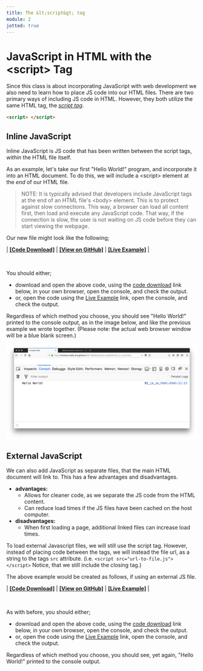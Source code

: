 ```yaml
---
title: The &lt;script&gt; tag
module: 2
jotted: true
---
```


# JavaScript in HTML with the &lt;script&gt; Tag

Since this class is about incorporating JavaScript with web development we also need to learn how to place JS code into our HTML files. There are two primary ways of including JS code in HTML. However, they both utilize the same HTML tag, the [_script tag_](https://developer.mozilla.org/en-US/docs/Web/HTML/Element/script).

```html
<script> </script>
```

## Inline JavaScript

Inline JavaScript is JS code that has been written between the script tags, _within_ the HTML file itself.

As an example, let's take our first "Hello World!" program, and incorporate it into an HTML document. To do this, we will include a &lt;script&gt; element at the _end_ of our HTML file.

> NOTE: It is typically advised that developers include JavaScript tags at the end of an HTML file's &lt;body&gt; element. This is to protect against slow connections. This way, a browser can load all content first, then load and execute any JavaScript code. That way, if the connection is slow, the user is not waiting on JS code before they can start viewing the webpage.

Our new file might look like the following;

<div id="jotted-demo-1" class="jotted-theme-stacked"></div>

<script>
    new Jotted(document.querySelector("#jotted-demo-1"), {
    files: [
        {
            type: "html",
            hide: false,
            url:"https://raw.githubusercontent.com/Montana-Media-Arts/441-WebTech/master/lecture_code/02/01/01_js_in_html.html"
        }
    ],
    showBlank: false,
    showResult: false,
    runScripts: true,
    plugins: [
        { name: 'ace', options: { "maxLines": 50 } },
        // { name: 'console', options: { autoClear: true } },
    ]
});
</script>



| [**[Code Download]**](https://github.com/Montana-Media-Arts/441-WebTech/raw/master/lecture_code/02/01/01_js_in_html.html.zip) | [**[View on GitHub]**](https://github.com/Montana-Media-Arts/441-WebTech/tree/master/lecture_code/02/01/01_js_in_html.html) | [**[Live Example]**](https://montana-media-arts.github.io/441-WebTech/lecture_code/02/01/01_js_in_html.html) |

<br />


You should either;

- download and open the above code, using the [code download](https://github.com/Montana-Media-Arts/441-WebTech/raw/master/lecture_code/02/01/01_js_in_html.html.zip) link below, in your own browser, open the console, and check the output.
- or, open the code using the [Live Example](https://montana-media-arts.github.io/441-WebTech/lecture_code/02/01/01_js_in_html.html) link, open the console, and check the output.

Regardless of which method you choose, you should see "Hello World!" printed to the console output, as in the image below, and like the previous example we wrote together. (Please note: the actual web browser window will be a blue blank screen.)


![Example of 'Hello World!' in browser console](../imgs/js_in_html.png "Example of 'Hello World!' in browser console")


## External JavaScript

We can also add JavaScript as separate files, that the main HTML document will link to. This has a few advantages and disadvantages.

- **advantages:**
    - Allows for cleaner code, as we separate the JS code from the HTML content.
    - Can reduce load times if the JS files have been cached on the host computer.
- **disadvantages:**
    - When first loading a page, additional linked files can increase load times.

To load external Javascript files, we will still use the script tag. However, instead of placing code between the tags, we will instead the file url, as a string to the tags `src` attribute. (i.e. `<script src="url-to-file.js"></script>` Notice, that we still include the closing tag.)

The above example would be created as follows, if using an external JS file.

<div id="jotted-demo-2" class="jotted-theme-stacked"></div>

<script>
    new Jotted(document.querySelector("#jotted-demo-2"), {
    files: [
        {
            type: "html",
            hide: false,
            url:"https://raw.githubusercontent.com/Montana-Media-Arts/441-WebTech/master/lecture_code/02/02/02_js_outside_html.html"
        },
        {
            type: "js",
            hide: false,
            url:"https://raw.githubusercontent.com/Montana-Media-Arts/441-WebTech/master/lecture_code/02/02/script.js"
        }
    ],
    showBlank: false,
    showResult: false,
    runScripts: false,
    plugins: [
        { name: 'ace', options: { "maxLines": 50 } },
        { name: 'console', options: { autoClear: false } },
    ]
});
</script>


| [**[Code Download]**](https://github.com/Montana-Media-Arts/441-WebTech/raw/master/lecture_code/02/02/02_js_outside_html.zip) | [**[View on GitHub]**](https://github.com/Montana-Media-Arts/441-WebTech/tree/master/lecture_code/02/02/) | [**[Live Example]**](https://montana-media-arts.github.io/441-WebTech/lecture_code/02/02/02_js_outside_html.html) |

<br />


As with before, you should either;

- download and open the above code, using the [code download](https://github.com/Montana-Media-Arts/441-WebTech/raw/master/lecture_code/02/02/02_js_outside_html.zip) link below, in your own browser, open the console, and check the output.
- or, open the code using the [Live Example](https://montana-media-arts.github.io/441-WebTech/lecture_code/02/02/02_js_outside_html.html) link, open the console, and check the output.

Regardless of which method you choose, you should see, yet again, "Hello World!" printed to the console output.
